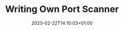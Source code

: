 ---
title: "Writing Own Port Scanner"
date: 2023-02-22T14:10:03+01:00
description: ""
draft: true
tags: []
---